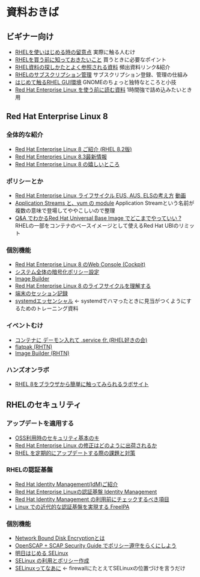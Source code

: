 # 資料おきば

## ビギナー向け
* [RHELを使いはじめる時の留意点](./Presentation/RHEL/beginner/rhel-atfirst.pdf) 実際に触る人むけ
* [RHELを買う前に知っておきたいこと](./Presentation/RHEL/beginner/rhel-prebuy.pdf) 買うときに必要なポイント
* [RHEL資料の探しかたとよく参照される資料](./Presentation/RHEL/beginner/rhel-references.pdf) 頻出資料リンク&紹介
* [RHELのサブスクリプション管理](./Presentation/RHEL/beginner/rhel-subscription.pdf) サブスクリプション登録、管理の仕組み
* [はじめて触るRHEL GUI環境](./Presentation/RHEL/rhel_gui.pdf) GNOMEのちょっと独特なところと小技
* [Red Hat Enterprise Linux を使う前に読む資料](./Presentation/bootcamp/rhel-tt.pdf)  1時間強で詰め込みたいとき用

## Red Hat Enterprise Linux 8

### 全体的な紹介
* [Red Hat Enterprise Linux 8 ご紹介 (RHEL 8.2版)](./Presentation/RHEL8/rhel8_summary_82.pdf)
* [Red Hat Enterpries Linux 8.3最新情報](./Presentation/RHEL8/RHEL%208.3最新情報.pdf)
* [Red Hat Enterprise Linux 8 の嬉しいところ](./Presentation/RHEL8/rhel8_for_whom.pdf)

### ポリシーとか
* [Red Hat Enterprise Linux ライフサイクル EUS, AUS, ELSの考え方](./Presentation/RHEL8/rhel-lifecycle.pdf)  [動画](https://www.youtube.com/watch?v=aDNvSxgEw60)
* [Application Streams と、yum の module](./Presentation/RHEL8/appstream_and_module_and_scl.pdf) Application Streamという名前が複数の意味で登場してややこしいので整理
* [Q&A でわかるRed Hat Universal Base Image でどこまでやっていい ?](./Presentation/RHEL8/ubi_faq.pdf) RHELの一部をコンテナのベースイメージとして使えるRed Hat UBIのリミット


### 個別機能
* [Red Hat Enterprise Linux 8 のWeb Console (Cockpit)](./Presentation/RHEL8/cockpit-all.pdf)
* [システム全体の暗号化ポリシー設定](./Presentation/RHEL8/crypto-policies.pdf)
* [Image Builder](./Presentation/RHEL8/imagebuilder.pdf)
* [Red Hat Enterprise Linux 8 のライフサイクルを理解する](./Presentation/RHEL8/rhel8lifecycle.pdf)
* [端末のセッション記録](./Presentation/RHEL8/tlog.pdf)
* [systemdエッセンシャル](./Presentation/RHEL8/systemd/systemd.pdf) ← systemdでハマったときに見当がつくようにするためのトレーニング資料

### イベントむけ
* [コンテナに デーモン入れて .service 化 (RHEL好きの会)](./Presentation/RHEL8/container_service.pdf)
* [flatpak (RHTN)](./Presentation/RHEL8/RHTN/flatpak.pdf)
* [Image Builder (RHTN)](./Presentation/RHEL8/RHTN/imagebuilder.pdf)

### ハンズオンラボ
* [RHEL 8をブラウザから簡単に触ってみられるラボサイト](https://sites.google.com/view/explore-rhel8)

## RHELのセキュリティ
### アップデートを適用する
* [OSS利用時のセキュリティ基本のキ](./Presentation/Security/oss_secure.pdf)
* [Red Hat Enterprise Linux の修正はどのように出荷されるか](./Presentation/Security/rhel-updates-knowledge.pdf)
* [RHEL を定期的にアップデートする際の課題と対策](./Presentation/Security/update_solutions.pdf)

### RHELの認証基盤
* [Red Hat Identity Management(IdM)ご紹介](./Presentation/IdM/idm_sales.pdf)
* [Red Hat Enterprise Linuxの認証基盤 Identity Management](./Presentation/IdM/idm_intro.pdf)
* [Red Hat Identity Management の利用前にチェックするべき項目](./Presentation/IdM/idm_checklist.pdf)
* [Linux での近代的な認証基盤を実現する FreeIPA](./Presentation/IdM/freeipa_1hour.pdf)

### 個別機能
* [Network Bound Disk Encryptionとは](./Presentation/Security/NBDE.pdf)
* [OpenSCAP + SCAP Security Guide でポリシー遵守をらくにしよう](./Presentation/Security/openscap.pdf)
* [明日はじめる SELinux](./Presentation/SELinux/hajimeru_selinux.pdf)
* [SELinux の利用とポリシー作成](./Presentation/SELinux/selinux_useage_and_policy.pdf)
* [SELinuxってなあに](./Presentation/SELinux/selinux_intro.pdf) ← firewallにたとえてSELinuxの位置づけを言うだけ
